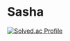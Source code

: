 # Sasha

[![Solved.ac Profile](http://mazassumnida.wtf/api/v2/generate_badge?boj=inth9198)](https://solved.ac/inth9198/)
